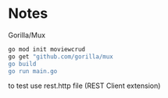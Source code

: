 # Notes

Gorilla/Mux

```bash
go mod init moviewcrud
go get "github.com/gorilla/mux
go build
go run main.go
```

to test use rest.http file
(REST Client extension)
